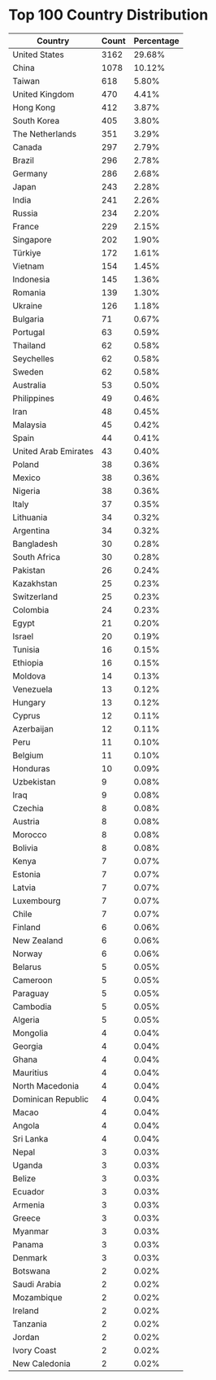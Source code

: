 # Top 100 Country Distribution
| Country | Count | Percentage |
|----|----|----|
| United States | 3162 | 29.68% |
| China | 1078 | 10.12% |
| Taiwan | 618 | 5.80% |
| United Kingdom | 470 | 4.41% |
| Hong Kong | 412 | 3.87% |
| South Korea | 405 | 3.80% |
| The Netherlands | 351 | 3.29% |
| Canada | 297 | 2.79% |
| Brazil | 296 | 2.78% |
| Germany | 286 | 2.68% |
| Japan | 243 | 2.28% |
| India | 241 | 2.26% |
| Russia | 234 | 2.20% |
| France | 229 | 2.15% |
| Singapore | 202 | 1.90% |
| Türkiye | 172 | 1.61% |
| Vietnam | 154 | 1.45% |
| Indonesia | 145 | 1.36% |
| Romania | 139 | 1.30% |
| Ukraine | 126 | 1.18% |
| Bulgaria | 71 | 0.67% |
| Portugal | 63 | 0.59% |
| Thailand | 62 | 0.58% |
| Seychelles | 62 | 0.58% |
| Sweden | 62 | 0.58% |
| Australia | 53 | 0.50% |
| Philippines | 49 | 0.46% |
| Iran | 48 | 0.45% |
| Malaysia | 45 | 0.42% |
| Spain | 44 | 0.41% |
| United Arab Emirates | 43 | 0.40% |
| Poland | 38 | 0.36% |
| Mexico | 38 | 0.36% |
| Nigeria | 38 | 0.36% |
| Italy | 37 | 0.35% |
| Lithuania | 34 | 0.32% |
| Argentina | 34 | 0.32% |
| Bangladesh | 30 | 0.28% |
| South Africa | 30 | 0.28% |
| Pakistan | 26 | 0.24% |
| Kazakhstan | 25 | 0.23% |
| Switzerland | 25 | 0.23% |
| Colombia | 24 | 0.23% |
| Egypt | 21 | 0.20% |
| Israel | 20 | 0.19% |
| Tunisia | 16 | 0.15% |
| Ethiopia | 16 | 0.15% |
| Moldova | 14 | 0.13% |
| Venezuela | 13 | 0.12% |
| Hungary | 13 | 0.12% |
| Cyprus | 12 | 0.11% |
| Azerbaijan | 12 | 0.11% |
| Peru | 11 | 0.10% |
| Belgium | 11 | 0.10% |
| Honduras | 10 | 0.09% |
| Uzbekistan | 9 | 0.08% |
| Iraq | 9 | 0.08% |
| Czechia | 8 | 0.08% |
| Austria | 8 | 0.08% |
| Morocco | 8 | 0.08% |
| Bolivia | 8 | 0.08% |
| Kenya | 7 | 0.07% |
| Estonia | 7 | 0.07% |
| Latvia | 7 | 0.07% |
| Luxembourg | 7 | 0.07% |
| Chile | 7 | 0.07% |
| Finland | 6 | 0.06% |
| New Zealand | 6 | 0.06% |
| Norway | 6 | 0.06% |
| Belarus | 5 | 0.05% |
| Cameroon | 5 | 0.05% |
| Paraguay | 5 | 0.05% |
| Cambodia | 5 | 0.05% |
| Algeria | 5 | 0.05% |
| Mongolia | 4 | 0.04% |
| Georgia | 4 | 0.04% |
| Ghana | 4 | 0.04% |
| Mauritius | 4 | 0.04% |
| North Macedonia | 4 | 0.04% |
| Dominican Republic | 4 | 0.04% |
| Macao | 4 | 0.04% |
| Angola | 4 | 0.04% |
| Sri Lanka | 4 | 0.04% |
| Nepal | 3 | 0.03% |
| Uganda | 3 | 0.03% |
| Belize | 3 | 0.03% |
| Ecuador | 3 | 0.03% |
| Armenia | 3 | 0.03% |
| Greece | 3 | 0.03% |
| Myanmar | 3 | 0.03% |
| Panama | 3 | 0.03% |
| Denmark | 3 | 0.03% |
| Botswana | 2 | 0.02% |
| Saudi Arabia | 2 | 0.02% |
| Mozambique | 2 | 0.02% |
| Ireland | 2 | 0.02% |
| Tanzania | 2 | 0.02% |
| Jordan | 2 | 0.02% |
| Ivory Coast | 2 | 0.02% |
| New Caledonia | 2 | 0.02% |
